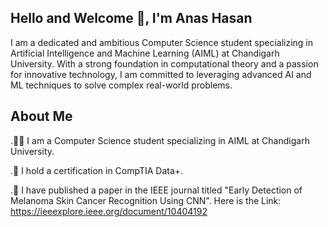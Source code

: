 ## Hello and Welcome 👋, I'm Anas Hasan

I am a dedicated and ambitious Computer Science student specializing in Artificial Intelligence and Machine Learning (AIML) at Chandigarh University. With a strong foundation in computational theory and a passion for innovative technology, I am committed to leveraging advanced AI and ML techniques to solve complex real-world problems.

## About Me
.👨‍🎓 I am a Computer Science student specializing in AIML at Chandigarh University.

.🥇 I hold a certification in CompTIA Data+.

.📝 I have published a paper in the IEEE journal titled "Early Detection of Melanoma Skin Cancer Recognition Using CNN". Here is the Link: https://ieeexplore.ieee.org/document/10404192

<!--
**AnasHasan786/AnasHasan786** is a ✨ _special_ ✨ repository because its `README.md` (this file) appears on your GitHub profile.

Here are some ideas to get you started:

- 🔭 I’m currently working on ...
- 🌱 I’m currently learning ...
- 👯 I’m looking to collaborate on ...
- 🤔 I’m looking for help with ...
- 💬 Ask me about ...
- 📫 How to reach me: ...
- 😄 Pronouns: ...
- ⚡ Fun fact: ...
-->
